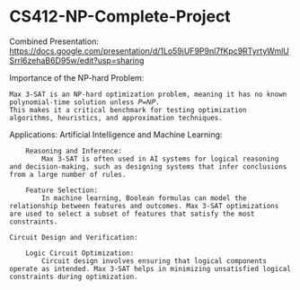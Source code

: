 # CS412-NP-Complete-Project

Combined Presentation: https://docs.google.com/presentation/d/1Lo59iUF9P9nl7fKpc9RTyrtyWmlUSrrl6zehaB6D95w/edit?usp=sharing

Importance of the NP-hard Problem:

    Max 3-SAT is an NP-hard optimization problem, meaning it has no known polynomial-time solution unless 𝑃=𝑁𝑃. 
    This makes it a critical benchmark for testing optimization algorithms, heuristics, and approximation techniques.

Applications:
    Artificial Intelligence and Machine Learning:

        Reasoning and Inference:
            Max 3-SAT is often used in AI systems for logical reasoning and decision-making, such as designing systems that infer conclusions from a large number of rules.
        
        Feature Selection:
            In machine learning, Boolean formulas can model the relationship between features and outcomes. Max 3-SAT optimizations are used to select a subset of features that satisfy the most constraints.
    
    Circuit Design and Verification:

        Logic Circuit Optimization:
            Circuit design involves ensuring that logical components operate as intended. Max 3-SAT helps in minimizing unsatisfied logical constraints during optimization.
